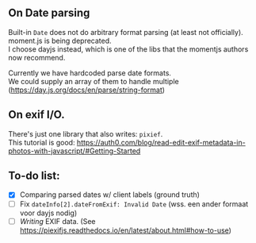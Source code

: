 
## On Date parsing
Built-in `Date` does not do arbitrary format parsing (at least not officially).\
moment.js is being deprecated.\
I choose dayjs instead, which is one of the libs that the momentjs authors now recommend.

Currently we have hardcoded parse date formats.\
We could supply an array of them to handle multiple (https://day.js.org/docs/en/parse/string-format)

## On exif I/O.
There's just one library that also writes: `pixief`.\
This tutorial is good: https://auth0.com/blog/read-edit-exif-metadata-in-photos-with-javascript/#Getting-Started

## To-do list:
- [x] Comparing parsed dates w/ client labels (ground truth)
- [ ] Fix `dateInfo[2].dateFromExif: Invalid Date` (wss. een ander formaat voor dayjs nodig)
- [ ] _Writing_ EXIF data. (See https://piexifjs.readthedocs.io/en/latest/about.html#how-to-use)
